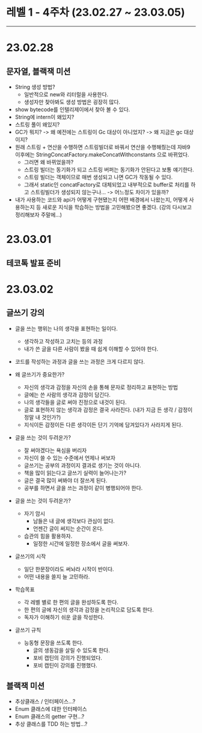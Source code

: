 # 레벨 1 - 4주차 (23.02.27 ~ 23.03.05)

---

# 23.02.28

## 문자열, 블랙잭 미션
- String 생성 방법?
  - 일반적으로 new와 리터럴을 사용한다.
  - 생성자만 찾아봐도 생성 방법은 굉장히 많다.
- show bytecode를 인텔리제이에서 찾아 볼 수 있다.
- String에 intern이 왜있지? 
- 스트링 풀이 왜있지?
- GC가 뭐지? -> 왜 예전에는 스트링이 Gc 대상이 아니었지? -> 왜 지금은 gc 대상이지?
- 원래 스트링 + 연산을 수행하면 스트링빌더로 바꿔서 연산을 수행해줬는데 자바9 이후에는 StringConcatFactory.makeConcatWithconstants 으로 바뀌었다.
  - 그러면 왜 바뀌었을까?
  - 스트링 빌더는 동기화가 되고 스트링 버퍼는 동기화가 안된다고 보통 얘기한다.
  - 스트링 빌더는 객체이므로 매번 생성되고 나면 GC가 작동될 수 있다.
  - 그래서 static인 concatFactory로 대체되었고 내부적으로 buffer로 처리를 하고 스트링빌더가 생성되지 않는구나... -> 어느정도 차이가 있을까?
- 내가 사용하는 코드와 api가 어떻게 구현됐는지 어떤 배경에서 나왔는지, 어떻게 사용하는지 등 새로운 지식을 학습하는 방법을 고민해봤으면 좋겠다.
  (강의 다시보고 정리해보자 주말에...)

# 23.03.01 

## 테코톡 발표 준비


# 23.03.02

## 글쓰기 강의

- 글을 쓰는 행위는 나의 생각을 표현하는 일이다.
  - 생각하고 작성하고 고치는 등의 과정
  - 내가 쓴 글을 다른 사람이 봤을 때 쉽게 이해할 수 있어야 한다.
- 코드를 작성하는 과정과 글을 쓰는 과정은 크게 다르지 않다.
- 왜 글쓰기가 중요한가?
  - 자신의 생각과 감정을 자신의 손을 통해 문자로 정리하고 표현하는 방법
  - 글에는 쓴 사람의 생각과 감정이 담긴다.
  - 나의 생각들을 글로 써야 진정으로 내것이 된다.
  - 글로 표현하지 않는 생각과 감정은 결국 사라진다. (내가 지금 든 생각 / 감정이 정말 내 것인가?)
  - 지식이든 감정이든 다른 생각이든 단기 기억에 담겨있다가 사라지게 된다.
- 글을 쓰는 것이 두려운가?
  - 잘 써야겠다는 욕심을 버리자
  - 자신이 쓸 수 있는 수준에서 언제나 써보자
  - 글쓰기는 공부의 과정이지 결과로 생기는 것이 아니다.
  - 책을 많이 읽는다고 글쓰기 실력이 늘어나는가?
  - 글은 결국 많이 써봐야 더 잘쓰게 된다.
  - 공부를 하면서 글을 쓰는 과정이 같이 병행되어야 한다.
- 글을 쓰는 것이 두려운가?
  - 자기 암시
    - 남들은 내 글에 생각보다 관심이 없다.
    - 언젠간 글이 써지는 순간이 온다.
  - 습관의 힘을 활용하자.
    - 일정한 시간에 일정한 장소에서 글을 써보자.
- 글쓰기의 시작
  - 일단 한문장이라도 써놔라 시작이 반이다.
  - 어떤 내용을 쓸지 늘 고민하라.

- 학습목표
  - 각 레벨 별로 한 편의 글을 완성하도록 한다.
  - 한 편의 글에 자신의 생각과 감정을 논리적으로 담도록 한다.
  - 독자가 이해하기 쉬운 글을 작성한다.
- 글쓰기 규칙
  - 능동형 문장을 쓰도록 한다.
    - 글의 생동감을 살릴 수 있도록 한다.
    - 포비 캡틴의 강의가 진행되었다.
    - 포비 캡틴이 강의를 진행했다.

## 블랙잭 미션
- 추상클래스 / 인터페이스...?
- Enum 클래스에 대한 인터페이스
- Enum 클래스의 getter 구현...?
- 추상 클래스를 TDD 하는 방법...?







